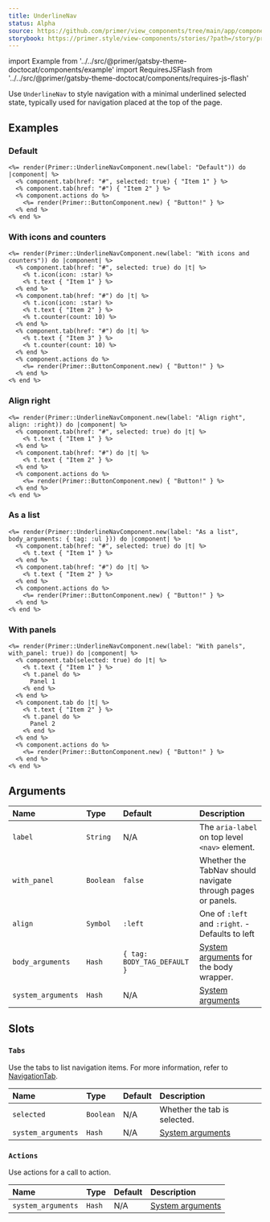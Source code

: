 ```yaml
---
title: UnderlineNav
status: Alpha
source: https://github.com/primer/view_components/tree/main/app/components/primer/underline_nav_component.rb
storybook: https://primer.style/view-components/stories/?path=/story/primer-underline-nav-component
---
```


import Example from '../../src/@primer/gatsby-theme-doctocat/components/example'
import RequiresJSFlash from '../../src/@primer/gatsby-theme-doctocat/components/requires-js-flash'

<RequiresJSFlash />

<!-- Warning: AUTO-GENERATED file, do not edit. Add code comments to your Ruby instead <3 -->

Use `UnderlineNav` to style navigation with a minimal
underlined selected state, typically used for navigation placed at the top
of the page.

## Examples

### Default

<Example src="  <nav aria-label='Default' class='UnderlineNav'>    <div class='UnderlineNav-body'>          <a href='#' aria-current='page' class='UnderlineNav-item'>          Item 1    </a>          <a href='#' class='UnderlineNav-item'>          Item 2    </a></div>      <div class='UnderlineNav-actions'>    <button type='button' class='btn'>    Button!  </button></div></nav>" />

```erb
<%= render(Primer::UnderlineNavComponent.new(label: "Default")) do |component| %>
  <% component.tab(href: "#", selected: true) { "Item 1" } %>
  <% component.tab(href: "#") { "Item 2" } %>
  <% component.actions do %>
    <%= render(Primer::ButtonComponent.new) { "Button!" } %>
  <% end %>
<% end %>
```

### With icons and counters

<Example src="  <nav aria-label='With icons and counters' class='UnderlineNav'>    <div class='UnderlineNav-body'>          <a href='#' aria-current='page' class='UnderlineNav-item'>    <svg aria-hidden='true' viewBox='0 0 16 16' version='1.1' height='16' width='16' class='octicon octicon-star UnderlineNav-octicon'>    <path fill-rule='evenodd' d='M8 .25a.75.75 0 01.673.418l1.882 3.815 4.21.612a.75.75 0 01.416 1.279l-3.046 2.97.719 4.192a.75.75 0 01-1.088.791L8 12.347l-3.766 1.98a.75.75 0 01-1.088-.79l.72-4.194L.818 6.374a.75.75 0 01.416-1.28l4.21-.611L7.327.668A.75.75 0 018 .25zm0 2.445L6.615 5.5a.75.75 0 01-.564.41l-3.097.45 2.24 2.184a.75.75 0 01.216.664l-.528 3.084 2.769-1.456a.75.75 0 01.698 0l2.77 1.456-.53-3.084a.75.75 0 01.216-.664l2.24-2.183-3.096-.45a.75.75 0 01-.564-.41L8 2.694v.001z'></path></svg>      <span>Item 1</span>    </a>          <a href='#' class='UnderlineNav-item'>    <svg aria-hidden='true' viewBox='0 0 16 16' version='1.1' height='16' width='16' class='octicon octicon-star UnderlineNav-octicon'>    <path fill-rule='evenodd' d='M8 .25a.75.75 0 01.673.418l1.882 3.815 4.21.612a.75.75 0 01.416 1.279l-3.046 2.97.719 4.192a.75.75 0 01-1.088.791L8 12.347l-3.766 1.98a.75.75 0 01-1.088-.79l.72-4.194L.818 6.374a.75.75 0 01.416-1.28l4.21-.611L7.327.668A.75.75 0 018 .25zm0 2.445L6.615 5.5a.75.75 0 01-.564.41l-3.097.45 2.24 2.184a.75.75 0 01.216.664l-.528 3.084 2.769-1.456a.75.75 0 01.698 0l2.77 1.456-.53-3.084a.75.75 0 01.216-.664l2.24-2.183-3.096-.45a.75.75 0 01-.564-.41L8 2.694v.001z'></path></svg>      <span>Item 2</span>    <span title='10' class='Counter'>10</span></a>          <a href='#' class='UnderlineNav-item'>          <span>Item 3</span>    <span title='10' class='Counter'>10</span></a></div>      <div class='UnderlineNav-actions'>    <button type='button' class='btn'>    Button!  </button></div></nav>" />

```erb
<%= render(Primer::UnderlineNavComponent.new(label: "With icons and counters")) do |component| %>
  <% component.tab(href: "#", selected: true) do |t| %>
    <% t.icon(icon: :star) %>
    <% t.text { "Item 1" } %>
  <% end %>
  <% component.tab(href: "#") do |t| %>
    <% t.icon(icon: :star) %>
    <% t.text { "Item 2" } %>
    <% t.counter(count: 10) %>
  <% end %>
  <% component.tab(href: "#") do |t| %>
    <% t.text { "Item 3" } %>
    <% t.counter(count: 10) %>
  <% end %>
  <% component.actions do %>
    <%= render(Primer::ButtonComponent.new) { "Button!" } %>
  <% end %>
<% end %>
```

### Align right

<Example src="  <nav aria-label='Align right' class='UnderlineNav UnderlineNav--right'>      <div class='UnderlineNav-actions'>    <button type='button' class='btn'>    Button!  </button></div>    <div class='UnderlineNav-body'>          <a href='#' aria-current='page' class='UnderlineNav-item'>          <span>Item 1</span>    </a>          <a href='#' class='UnderlineNav-item'>          <span>Item 2</span>    </a></div></nav>" />

```erb
<%= render(Primer::UnderlineNavComponent.new(label: "Align right", align: :right)) do |component| %>
  <% component.tab(href: "#", selected: true) do |t| %>
    <% t.text { "Item 1" } %>
  <% end %>
  <% component.tab(href: "#") do |t| %>
    <% t.text { "Item 2" } %>
  <% end %>
  <% component.actions do %>
    <%= render(Primer::ButtonComponent.new) { "Button!" } %>
  <% end %>
<% end %>
```

### As a list

<Example src="  <nav aria-label='As a list' class='UnderlineNav'>    <ul class='UnderlineNav-body list-style-none'>        <li class='d-flex'>  <a href='#' aria-current='page' class='UnderlineNav-item'>          <span>Item 1</span>    </a></li>        <li class='d-flex'>  <a href='#' class='UnderlineNav-item'>          <span>Item 2</span>    </a></li></ul>      <div class='UnderlineNav-actions'>    <button type='button' class='btn'>    Button!  </button></div></nav>" />

```erb
<%= render(Primer::UnderlineNavComponent.new(label: "As a list", body_arguments: { tag: :ul })) do |component| %>
  <% component.tab(href: "#", selected: true) do |t| %>
    <% t.text { "Item 1" } %>
  <% end %>
  <% component.tab(href: "#") do |t| %>
    <% t.text { "Item 2" } %>
  <% end %>
  <% component.actions do %>
    <%= render(Primer::ButtonComponent.new) { "Button!" } %>
  <% end %>
<% end %>
```

### With panels

<Example src="<tab-container>  <div class='UnderlineNav'>    <div role='tablist' aria-label='With panels' class='UnderlineNav-body'>          <button type='button' role='tab' aria-selected='true' class='UnderlineNav-item'>          <span>Item 1</span>    </button>          <button type='button' role='tab' class='UnderlineNav-item'>          <span>Item 2</span>    </button></div>      <div class='UnderlineNav-actions'>    <button type='button' class='btn'>    Button!  </button></div></div>      <div role='tabpanel'>      Panel 1</div>      <div role='tabpanel' hidden='hidden'>      Panel 2</div></tab-container>" />

```erb
<%= render(Primer::UnderlineNavComponent.new(label: "With panels", with_panel: true)) do |component| %>
  <% component.tab(selected: true) do |t| %>
    <% t.text { "Item 1" } %>
    <% t.panel do %>
      Panel 1
    <% end %>
  <% end %>
  <% component.tab do |t| %>
    <% t.text { "Item 2" } %>
    <% t.panel do %>
      Panel 2
    <% end %>
  <% end %>
  <% component.actions do %>
    <%= render(Primer::ButtonComponent.new) { "Button!" } %>
  <% end %>
<% end %>
```

## Arguments

| Name | Type | Default | Description |
| :- | :- | :- | :- |
| `label` | `String` | N/A | The `aria-label` on top level `<nav>` element. |
| `with_panel` | `Boolean` | `false` | Whether the TabNav should navigate through pages or panels. |
| `align` | `Symbol` | `:left` | One of `:left` and `:right`. - Defaults to left |
| `body_arguments` | `Hash` | `{ tag: BODY_TAG_DEFAULT }` | [System arguments](/system-arguments) for the body wrapper. |
| `system_arguments` | `Hash` | N/A | [System arguments](/system-arguments) |

## Slots

### `Tabs`

Use the tabs to list navigation items. For more information, refer to [NavigationTab](/components/navigationtab).

| Name | Type | Default | Description |
| :- | :- | :- | :- |
| `selected` | `Boolean` | N/A | Whether the tab is selected. |
| `system_arguments` | `Hash` | N/A | [System arguments](/system-arguments) |

### `Actions`

Use actions for a call to action.

| Name | Type | Default | Description |
| :- | :- | :- | :- |
| `system_arguments` | `Hash` | N/A | [System arguments](/system-arguments) |
